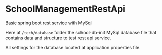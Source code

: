 # SchoolManagementRestApi

Basic spring boot rest service with MySql       

Here at `/tech/database` folder the school-db-init MySql database file that contains data and structure to test rest api service.

All settings for the database located at application.properties file.
